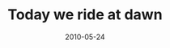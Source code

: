 ---
layout: base.njk
title : 'Today we ride at dawn' 
view_title : 'Today we ride at dawn' 
year : '2010' 
date : '2010-05-24' 
img_file : '/drawing/todaywerideatdawn.png' 
html_file : 'todaywerideatdawn' 
next_html : 'thisismynewhome.html' 
year_order : '77' 
permalink : "title/{{html_file}}.html"
---